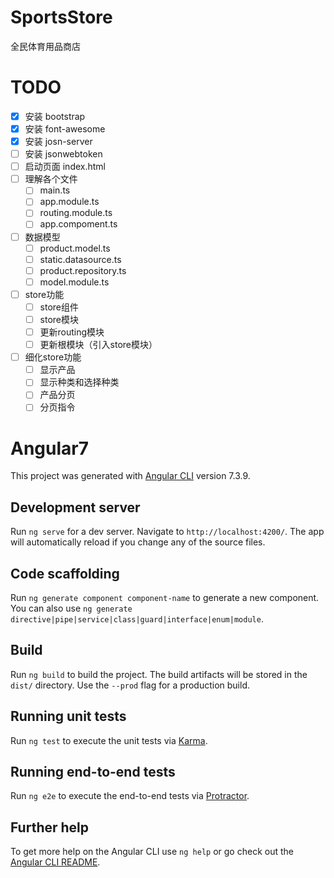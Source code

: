 # SportsStore 

全民体育用品商店

# TODO

- [x] 安装 bootstrap
- [x] 安装 font-awesome
- [x] 安装 josn-server
- [ ] 安装 jsonwebtoken
- [ ] 启动页面 index.html
- [ ] 理解各个文件
  - [ ] main.ts
  - [ ] app.module.ts
  - [ ] routing.module.ts
  - [ ] app.compoment.ts
- [ ] 数据模型
  - [ ] product.model.ts
  - [ ] static.datasource.ts
  - [ ] product.repository.ts
  - [ ] model.module.ts
- [ ] store功能
  - [ ] store组件
  - [ ] store模块
  - [ ] 更新routing模块
  - [ ] 更新根模块（引入store模块）
- [ ] 细化store功能
  - [ ] 显示产品
  - [ ] 显示种类和选择种类
  - [ ] 产品分页
  - [ ] 分页指令

# Angular7

This project was generated with [Angular CLI](https://github.com/angular/angular-cli) version 7.3.9.

## Development server

Run `ng serve` for a dev server. Navigate to `http://localhost:4200/`. The app will automatically reload if you change any of the source files.

## Code scaffolding

Run `ng generate component component-name` to generate a new component. You can also use `ng generate directive|pipe|service|class|guard|interface|enum|module`.

## Build

Run `ng build` to build the project. The build artifacts will be stored in the `dist/` directory. Use the `--prod` flag for a production build.

## Running unit tests

Run `ng test` to execute the unit tests via [Karma](https://karma-runner.github.io).

## Running end-to-end tests

Run `ng e2e` to execute the end-to-end tests via [Protractor](http://www.protractortest.org/).

## Further help

To get more help on the Angular CLI use `ng help` or go check out the [Angular CLI README](https://github.com/angular/angular-cli/blob/master/README.md).


